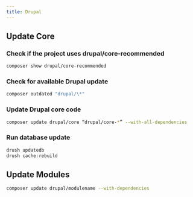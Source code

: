```yaml
---
title: Drupal
---
```


## Update Core

### Check if the project uses drupal/core-recommended

```bash
composer show drupal/core-recommended
```

### Check for available Drupal update

```bash
composer outdated "drupal/\*"
```

### Update Drupal core code

```bash
composer update drupal/core “drupal/core-*” --with-all-dependencies
```

### Run database update

```bash
drush updatedb
drush cache:rebuild
```

## Update Modules

```bash
composer update drupal/modulename --with-dependencies
```
